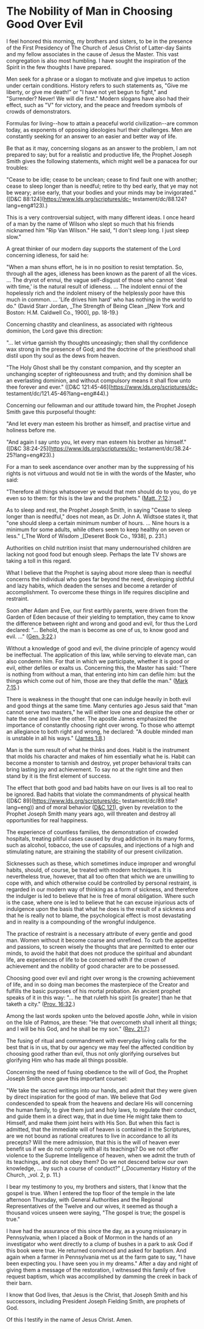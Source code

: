 # The Nobility of Man in Choosing Good Over Evil

I feel honored this morning, my brothers and sisters, to be in the presence of
the First Presidency of The Church of Jesus Christ of Latter-day Saints and my
fellow associates in the cause of Jesus the Master. This vast congregation is
also most humbling. I have sought the inspiration of the Spirit in the few
thoughts I have prepared.

Men seek for a phrase or a slogan to motivate and give impetus to action under
certain conditions. History refers to such statements as, "Give me liberty, or
give me death!" or "I have not yet begun to fight," and "Surrender? Never! We
will die first." Modern slogans have also had their effect, such as "V" for
victory, and the peace and freedom symbols of crowds of demonstrators.

Formulas for living--how to attain a peaceful world civilization--are common
today, as exponents of opposing ideologies hurl their challenges. Men are
constantly seeking for an answer to an easier and better way of life.

Be that as it may, concerning slogans as an answer to the problem, I am not
prepared to say; but for a realistic and productive life, the Prophet Joseph
Smith gives the following statements, which might well be a panacea for our
troubles:

"Cease to be idle; cease to be unclean; cease to find fault one with another;
cease to sleep longer than is needful; retire to thy bed early, that ye may
not be weary; arise early, that your bodies and your minds may be
invigorated." ([D&amp;C 88:124](https://www.lds.org/scriptures/dc-
testament/dc/88.124?lang=eng#123).)

This is a very controversial subject, with many different ideas. I once heard
of a man by the name of Wilson who slept so much that his friends nicknamed
him "Rip Van Wilson." He said, "I don't sleep long. I just sleep slow."

A great thinker of our modern day supports the statement of the Lord
concerning idleness, for said he:

"When a man shuns effort, he is in no position to resist temptation. So,
through all the ages, idleness has been known as the parent of all the vices.
... The dryrot of ennui, the vague self-disgust of those who cannot 'deal with
time,' is the natural result of idleness. ... The indolent ennui of the
hopelessly rich and the indolent misery of the helplessly poor have this much
in common. ... 'Life drives him hard' who has nothing in the world to do."
(David Starr Jordan, _The Strength of Being Clean _[New York and Boston: H.M.
Caldwell Co., 1900], pp. 18-19.)

Concerning chastity and cleanliness, as associated with righteous dominion,
the Lord gave this direction:

"... let virtue garnish thy thoughts unceasingly; then shall thy confidence wax
strong in the presence of God; and the doctrine of the priesthood shall distil
upon thy soul as the dews from heaven.

"The Holy Ghost shall be thy constant companion, and thy scepter an unchanging
scepter of righteousness and truth; and thy dominion shall be an everlasting
dominion, and without compulsory means it shall flow unto thee forever and
ever." ([D&amp;C 121:45-46](https://www.lds.org/scriptures/dc-
testament/dc/121.45-46?lang=eng#44).)

Concerning our fellowman and our attitude toward him, the Prophet Joseph Smith
gave this purposeful thought:

"And let every man esteem his brother as himself, and practise virtue and
holiness before me.

"And again I say unto you, let every man esteem his brother as himself."
([D&amp;C 38:24-25](https://www.lds.org/scriptures/dc-
testament/dc/38.24-25?lang=eng#23).)

For a man to seek ascendance over another man by the suppressing of his rights
is not virtuous and would not tie in with the words of the Master, who said:

"Therefore all things whatsoever ye would that men should do to you, do ye
even so to them: for this is the law and the prophets." ([Matt.
7:12](https://www.lds.org/scriptures/nt/matt/7.12?lang=eng#11).)

As to sleep and rest, the Prophet Joseph Smith, in saying "Cease to sleep
longer than is needful," does not mean, as Dr. John A. Widtsoe states it, that
"one should sleep a certain minimum number of hours. ... Nine hours is a minimum
for some adults, while others seem to keep healthy on seven or less." (_The
Word of Wisdom _[Deseret Book Co., 1938], p. 231.)

Authorities on child nutrition insist that many undernourished children are
lacking not good food but enough sleep. Perhaps the late TV shows are taking a
toll in this regard.

What I believe that the Prophet is saying about more sleep than is needful
concerns the individual who goes far beyond the need, developing slothful and
lazy habits, which deaden the senses and become a retarder of accomplishment.
To overcome these things in life requires discipline and restraint.

Soon after Adam and Eve, our first earthly parents, were driven from the
Garden of Eden because of their yielding to temptation, they came to know the
difference between right and wrong and good and evil, for thus the Lord
declared: "... Behold, the man is become as one of us, to know good and evil. ..."
([Gen. 3:22](https://www.lds.org/scriptures/ot/gen/3.22?lang=eng#21).)

Without a knowledge of good and evil, the divine principle of agency would be
ineffectual. The application of this law, while serving to elevate man, can
also condemn him. For that in which we participate, whether it is good or
evil, either defiles or exalts us. Concerning this, the Master has said:
"There is nothing from without a man, that entering into him can defile him:
but the things which come out of him, those are they that defile the man."
([Mark 7:15](https://www.lds.org/scriptures/nt/mark/7.15?lang=eng#14).)

There is weakness in the thought that one can indulge heavily in both evil and
good things at the same time. Many centuries ago Jesus said that "man cannot
serve two masters," he will either love one and despise the other or hate the
one and love the other. The apostle James emphasized the importance of
constantly choosing right over wrong. To those who attempt an allegiance to
both right and wrong, he declared: "A double minded man is unstable in all his
ways." ([James 1:8](https://www.lds.org/scriptures/nt/james/1.8?lang=eng#7).)

Man is the sum result of what he thinks and does. Habit is the instrument that
molds his character and makes of him essentially what he is. Habit can become
a monster to tarnish and destroy, yet proper behavioral traits can bring
lasting joy and achievement. To say no at the right time and then stand by it
is the first element of success.

The effect that both good and bad habits have on our lives is all too real to
be ignored. Bad habits that violate the commandments of physical health
([D&amp;C 89](https://www.lds.org/scriptures/dc-
testament/dc/89.title?lang=eng)) and of moral behavior ([D&amp;C
121](https://www.lds.org/scriptures/dc-testament/dc/121.title?lang=eng)),
given by revelation to the Prophet Joseph Smith many years ago, will threaten
and destroy all opportunities for real happiness.

The experience of countless families, the demonstration of crowded hospitals,
treating pitiful cases caused by drug addiction in its many forms, such as
alcohol, tobacco, the use of capsules, and injections of a high and
stimulating nature, are straining the stability of our present civilization.

Sicknesses such as these, which sometimes induce improper and wrongful habits,
should, of course, be treated with modern techniques. It is nevertheless true,
however, that all too often that which we are unwilling to cope with, and
which otherwise could be controlled by personal restraint, is regarded in our
modern way of thinking as a form of sickness, and therefore the indulger is
led to believe that he is free of moral obligation. Where such is the case,
where one is led to believe that he can excuse injurious acts of indulgence
upon the basis that what he does is the result of a sickness and that he is
really not to blame, the psychological effect is most devastating and in
reality is a compounding of the wrongful indulgence.

The practice of restraint is a necessary attribute of every gentle and good
man. Women without it become coarse and unrefined. To curb the appetites and
passions, to screen wisely the thoughts that are permitted to enter our minds,
to avoid the habit that does not produce the spiritual and abundant life, are
experiences of life to be concerned with if the crown of achievement and the
nobility of good character are to be possessed.

Choosing good over evil and right over wrong is the crowning achievement of
life, and in so doing man becomes the masterpiece of the Creator and fulfills
the basic purposes of his mortal probation. An ancient prophet speaks of it in
this way: "... he that ruleth his spirit [is greater] than he that taketh a
city." ([Prov.
16:32](https://www.lds.org/scriptures/ot/prov/16.32?lang=eng#31).)

Among the last words spoken unto the beloved apostle John, while in vision on
the Isle of Patmos, are these: "He that overcometh shall inherit all things;
and I will be his God, and he shall be my son." ([Rev.
21:7](https://www.lds.org/scriptures/nt/rev/21.7?lang=eng#6).)

The fusing of ritual and commandment with everyday living calls for the best
that is in us, that by our agency we may feel the affected condition by
choosing good rather than evil, thus not only glorifying ourselves but
glorifying Him who has made all things possible.

Concerning the need of fusing obedience to the will of God, the Prophet Joseph
Smith once gave this important counsel:

"We take the sacred writings into our hands, and admit that they were given by
direct inspiration for the good of man. We believe that God condescended to
speak from the heavens and declare His will concerning the human family, to
give them just and holy laws, to regulate their conduct, and guide them in a
direct way, that in due time He might take them to Himself, and make them
joint heirs with His Son. But when this fact is admitted, that the immediate
will of heaven is contained in the Scriptures, are we not bound as rational
creatures to live in accordance to all its precepts? Will the mere admission,
that this is the will of heaven ever benefit us if we do not comply with all
its teachings? Do we not offer violence to the Supreme Intelligence of heaven,
when we admit the truth of its teachings, and do not obey them? Do we not
descend below our own knowledge, ... by such a course of conduct?" (_Documentary
History of the Church, _vol. 2, p. 11.)

I bear my testimony to you, my brothers and sisters, that I know that the
gospel is true. When I entered the top floor of the temple in the late
afternoon Thursday, with General Authorities and the Regional Representatives
of the Twelve and our wives, it seemed as though a thousand voices unseen were
saying, "The gospel is true; the gospel is true."

I have had the assurance of this since the day, as a young missionary in
Pennsylvania, when I placed a Book of Mormon in the hands of an investigator
who went directly to a clump of bushes in a park to ask God if this book were
true. He returned convinced and asked for baptism. And again when a farmer in
Pennsylvania met us at the farm gate to say, "I have been expecting you. I
have seen you in my dreams." After a day and night of giving them a message of
the restoration, I witnessed this family of five request baptism, which was
accomplished by damming the creek in back of their barn.

I know that God lives, that Jesus is the Christ, that Joseph Smith and his
successors, including President Joseph Fielding Smith, are prophets of God.

Of this I testify in the name of Jesus Christ. Amen.

